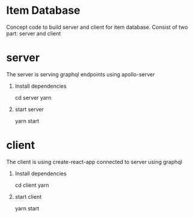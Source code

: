 # Item Database

Concept code to build server and client for item database.
Consist of two part: server and client

# server

The server is serving graphql endpoints using apollo-server

1. Install dependencies

    cd server
    yarn

2. start server

    yarn start

# client

The client is using create-react-app connected to server using graphql

1. Install dependencies

    cd client
    yarn

2. start client

    yarn start
